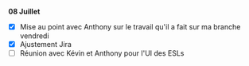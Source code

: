 **08 Juillet**
- [x] Mise au point avec Anthony sur le travail qu'il a fait sur ma branche vendredi
- [x] Ajustement Jira
- [ ] Réunion avec Kévin et Anthony pour l'UI des ESLs